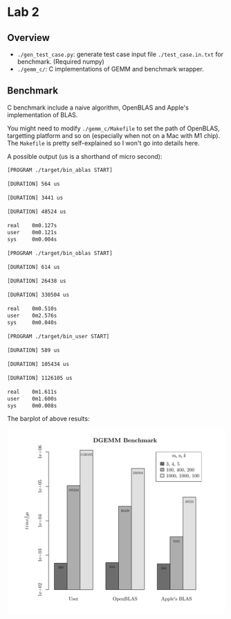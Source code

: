 # Lab 2

## Overview

- `./gen_test_case.py`: generate test case input file `./test_case.in.txt` for benchmark. (Required numpy)
- `./gemm_c/`: C implementations of GEMM and benchmark wrapper.

## Benchmark

C benchmark include a naive algorithm, OpenBLAS and Apple's implementation of BLAS.

You might need to modify `./gemm_c/Makefile` to set the path of OpenBLAS, targetting platform and so on (especially when not on a Mac with M1 chip). The `Makefile` is pretty self-explained so I won't go into details here.

A possible output (us is a shorthand of micro second):

```
[PROGRAM ./target/bin_ablas START]

[DURATION] 564 us

[DURATION] 3441 us

[DURATION] 48524 us

real    0m0.127s
user    0m0.121s
sys     0m0.004s

[PROGRAM ./target/bin_oblas START]

[DURATION] 614 us

[DURATION] 26438 us

[DURATION] 330504 us

real    0m0.510s
user    0m2.576s
sys     0m0.040s

[PROGRAM ./target/bin_user START]

[DURATION] 589 us

[DURATION] 105434 us

[DURATION] 1126105 us

real    0m1.611s
user    0m1.600s
sys     0m0.008s
```

The barplot of above results:

![Benchmark Barplot](assets/benchmark_barplot.png)